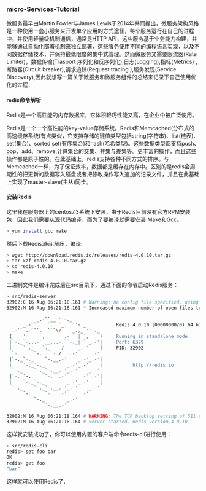 ### micro-Services-Tutorial
 微服务最早由Martin Fowler与James Lewis于2014年共同提出，微服务架构风格是一种使用一套小服务来开发单个应用的方式途径，每个服务运行在自己的进程中，并使用轻量级机制通信，通常是HTTP API，这些服务基于业务能力构建，并能够通过自动化部署机制来独立部署，这些服务使用不同的编程语言实现，以及不同数据存储技术，并保持最低限度的集中式管理。然而微服务又需要限流器(Rate Limiter)，数据传输(Trasport 序列化和反序列化),日志(Logging),指标(Metrics)
,断路器(Circuit breaker),请求追踪(Request tracing ),服务发现(Service Discovery),因此就想写一篇关于微服务和微服务组件的总结来记录下自己使用优化的过程．

#### redis命令解析
Redis是一个高性能的内存数据库，它体积轻巧性能又高，在企业中被广泛使用。

Redis是一个一个高性能的key-value存储系统。Redis和Memcached(分布式的高速缓存系统)有点类似，它支持存储的键值类型包括string(字符串)、list(链表)、set(集合)、sorted set(有序集合)和hash(哈希类型)。这些数据类型都支持push、pop、add、remove,计算集合的交集、并集与差集等。更丰富的操作，而且这些操作都是原子性的。在此基础上，redis支持各种不同方式的排序。与Memcached一样，为了保证效率，数据都是缓存在内存中。区别的是redis会周期性的把更新的数据写入磁盘或者把修改操作写入追加的记录文件，并且在此基础上实现了master-slave(主从)同步。

#### 安装Redis
这里我在服务器上的centos7.3系统下安装，由于Redis目前没有官方RPM安装包，因此我们需要从源代码编译，而为了要编译就需要安装 Make和Gcc。
```bash
> yum install gcc make
```
然后下载Redis源码,解压，编译:
```bash
> wget http://download.redis.io/releases/redis-4.0.10.tar.gz
> tar xzf redis-4.0.10.tar.gz
> cd redis-4.0.10
> make
```
二进制文件是编译完成后在src目录下，通过下面的命令启动Redis服务：
```bash
> src/redis-server
32902:C 16 Aug 06:21:18.161 # Warning: no config file specified, using the default config. In order to specify a config file use src/redis-server /path/to/redis.conf
32902:M 16 Aug 06:21:18.161 * Increased maximum number of open files to 10032 (it was originally set to 1024).
                _._                                                  
           _.-``__ ''-._                                             
      _.-``    `.  `_.  ''-._           Redis 4.0.10 (00000000/0) 64 bit
  .-`` .-```.  ```\/    _.,_ ''-._                                   
 (    '      ,       .-`  | `,    )     Running in standalone mode
 |`-._`-...-` __...-.``-._|'` _.-'|     Port: 6379
 |    `-._   `._    /     _.-'    |     PID: 32902
  `-._    `-._  `-./  _.-'    _.-'                                   
 |`-._`-._    `-.__.-'    _.-'_.-'|                                  
 |    `-._`-._        _.-'_.-'    |           http://redis.io        
  `-._    `-._`-.__.-'_.-'    _.-'                                   
 |`-._`-._    `-.__.-'    _.-'_.-'|                                  
 |    `-._`-._        _.-'_.-'    |                                  
  `-._    `-._`-.__.-'_.-'    _.-'                                   
      `-._    `-.__.-'    _.-'                                       
          `-._        _.-'                                           
              `-.__.-'                                               

32902:M 16 Aug 06:21:18.164 # WARNING: The TCP backlog setting of 511 cannot be enforced because /proc/sys/net/core/somaxconn is set to the lower value of 128.
32902:M 16 Aug 06:21:18.164 # Server started, Redis version 4.0.10
```

这样就安装成功了，你可以使用内置的客户端命令redis-cli进行使用：
```bash
> src/redis-cli
redis> set foo bar
OK
redis> get foo
"bar"
```
这样就可以使用Redis了．


  
